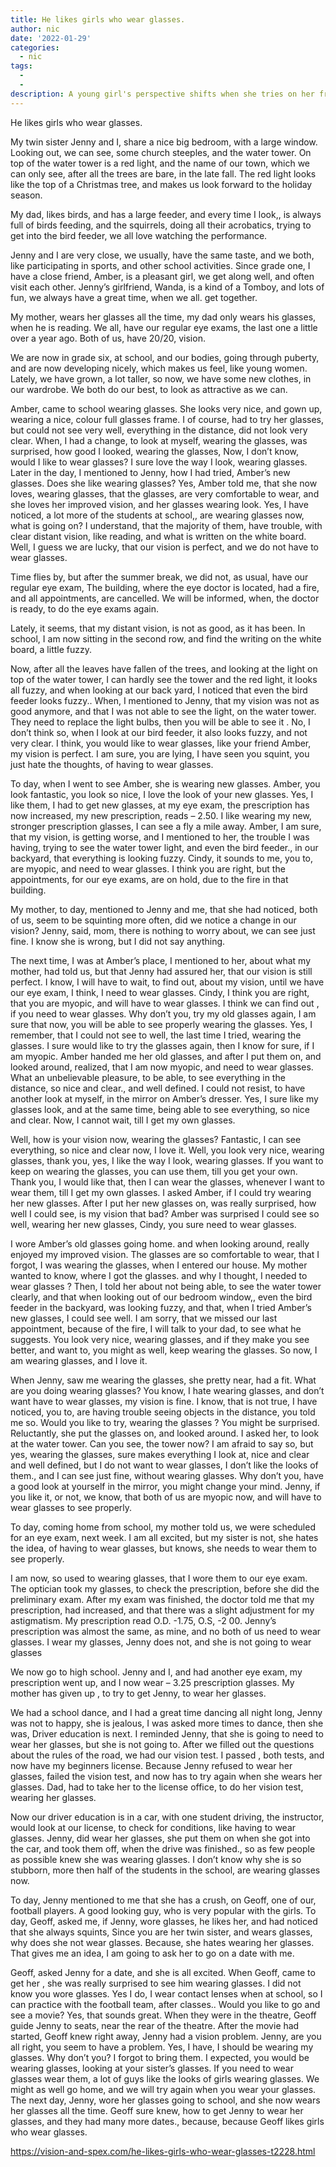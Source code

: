 ```yaml
---
title: He likes girls who wear glasses.
author: nic
date: '2022-01-29'
categories:
  - nic
tags:
  - 
  - 
description: A young girl's perspective shifts when she tries on her friend's glasses and questions her own vision.
---
```

He likes girls who wear glasses.


My twin sister Jenny and I, share a nice big bedroom, with a large window.
Looking out, we can see, some church steeples, and the water tower.
On top of the water tower is a red light, and the name of our town, which we can only see,
after all the trees are bare, in the late fall. 
The red light looks like the top of a Christmas tree, and makes us look forward to the holiday season.


My dad, likes birds, and has a large feeder, and every time I look,,
is always full of birds feeding, and the squirrels, doing all their acrobatics, 
trying to get into the bird feeder, we all love watching the performance.


Jenny and I are very close, we usually, have the same taste, and we both, like participating in sports,
and other school activities.
Since grade one, I have a close friend, Amber, is a pleasant girl, we get along well, and often visit each other.
Jenny’s girlfriend, Wanda, is a kind of a Tomboy, and lots of fun, we always have a great time, when we all. get together.


My mother, wears her glasses all the time, my dad only wears his glasses, when he is reading.
We all, have our regular eye exams, the last one a little over a year ago. 
Both of us, have 20/20, vision.


We are now in grade six, at school, and our bodies, going through puberty, and are now developing nicely, 
which makes us feel, like young women.
Lately, we have grown, a lot taller, so now, we have some new clothes, in our wardrobe. 
We both do our best, to look as attractive as we can.


Amber, came to school wearing glasses.
She looks very nice, and gown up, wearing a nice, colour full glasses frame.
I of course, had to try her glasses, but could not see very well, everything in the distance, did not look very clear.
When, I had a change, to look at myself, wearing the glasses, was surprised, how good I looked, wearing the glasses,
Now, I don’t know, would I like to wear glasses? I sure love the way I look, wearing glasses.
Later in the day, I mentioned to Jenny, how I had tried, Amber’s new glasses. 
Does she like wearing glasses?
Yes, Amber told me, that she now loves, wearing glasses, that the glasses, are very comfortable to wear,
and she loves her improved vision, and her glasses wearing look.
Yes, I have noticed, a lot more of the students at school,, are wearing glasses now, what is going on?
I understand, that the majority of them, have trouble, with clear distant vision, like reading, 
and what is written on the white board.
Well, I guess we are lucky, that our vision is perfect, and we do not have to wear glasses.


Time flies by, but after the summer break, we did not, as usual, have our regular eye exam, 
The building, where the eye doctor is located, had a fire, and all appointments, are cancelled.
We will be informed, when, the doctor is ready, to do the eye exams again.


Lately, it seems, that my distant vision, is not as good, as it has been. 
In school, I am now sitting in the second row, and find the writing on the white board, a little fuzzy.


Now, after all the leaves have fallen of the trees, and looking at the light on top of the water tower,
I can hardly see the tower and the red light, it looks all fuzzy, and when looking at our back yard,
I noticed that even the bird feeder looks fuzzy..
When, I mentioned to Jenny, that my vision was not as good anymore, and that I was not able to see the light, 
on the water tower. 
They need to replace the light bulbs, then you will be able to see it .
No, I don’t think so, when I look at our bird feeder, it also looks fuzzy, and not very clear.
I think, you would like to wear glasses, like your friend Amber, my vision is perfect.
I am sure, you are lying, I have seen you squint, you just hate the thoughts, of having to wear glasses.


To day, when I went to see Amber, she is wearing new glasses. 
Amber, you look fantastic, you look so nice, I love the look of your new glasses.
Yes, I like them, I had to get new glasses, at my eye exam, the prescription has now increased, my new prescription,
reads – 2.50. 
I like wearing my new, stronger prescription glasses, I can see a fly a mile away.
Amber, I am sure, that my vision, is getting worse, and I mentioned to her, the trouble I was having,
trying to see the water tower light, and even the bird feeder., in our backyard, that everything is looking fuzzy.
Cindy, it sounds to me, you to, are myopic, and need to wear glasses.
I think you are right, but the appointments, for our eye exams, are on hold, due to the fire in that building.


My mother, to day, mentioned to Jenny and me, that she had noticed, both of us, seem to be squinting more often, 
did we notice a change in our vision?
Jenny, said, mom, there is nothing to worry about, we can see just fine.
I know she is wrong, but I did not say anything.


The next time, I was at Amber’s place, I mentioned to her, about what my mother, had told us, 
but that Jenny had assured her, that our vision is still perfect. 
I know, I will have to wait, to find out, about my vision, until we have our eye exam, I think, I need to wear glasses.
Cindy, I think you are right, that you are myopic, and will have to wear glasses.
I think we can find out , if you need to wear glasses.
Why don’t you, try my old glasses again, I am sure that now, you will be able to see properly wearing the glasses.
Yes, I remember, that I could not see to well, the last time I tried, wearing the glasses. 
I sure would like to try the glasses again, then I know for sure, if I am myopic.
Amber handed me her old glasses, and after I put them on, and looked around, realized, 
that I am now myopic, and need to wear glasses.
What an unbelievable pleasure, to be able, to see everything in the distance, so nice and clear., and well defined.
I could not resist, to have another look at myself, in the mirror on Amber’s dresser.
Yes, I sure like my glasses look, and at the same time, being able to see everything, so nice and clear.
Now, I cannot wait, till I get my own glasses.




Well, how is your vision now, wearing the glasses?
Fantastic, I can see everything, so nice and clear now, I love it.
Well, you look very nice, wearing glasses, thank you, yes, I like the way I look, wearing glasses.
If you want to keep on wearing the glasses, you can use them, till you get your own.
Thank you, I would like that, then I can wear the glasses, whenever I want to wear them, till I get my own glasses. 
I asked Amber, if I could try wearing her new glasses.
After I put her new glasses on, was really surprised, how well I could see, is my vision that bad?
Amber was surprised I could see so well, wearing her new glasses, Cindy, you sure need to wear glasses. 


I wore Amber’s old glasses going home. and when looking around, really enjoyed my improved vision.
The glasses are so comfortable to wear, that I forgot, I was wearing the glasses, when I entered our house. 
My mother wanted to know, where I got the glasses. and why I thought, I needed to wear glasses ?
Then, I told her about not being able, to see the water tower clearly, and that when looking out of our bedroom window,, 
even the bird feeder in the backyard, was looking fuzzy, and that, when I tried Amber’s new glasses, I could see well.
I am sorry, that we missed our last appointment, because of the fire, I will talk to your dad, to see what he suggests.
You look very nice, wearing glasses, and if they make you see better, and want to, you might as well, keep wearing the glasses.
So now, I am wearing glasses, and I love it.


When Jenny, saw me wearing the glasses, she pretty near, had a fit.
What are you doing wearing glasses?
You know, I hate wearing glasses, and don’t want have to wear glasses, my vision is fine.
I know, that is not true, I have noticed, you to, are having trouble seeing objects in the distance, you told me so.
Would you like to try, wearing the glasses ? You might be surprised.
Reluctantly, she put the glasses on, and looked around.
I asked her, to look at the water tower.
Can you see, the tower now?
I am afraid to say so, but yes, wearing the glasses, sure makes everything I look at, nice and clear and well defined, 
but I do not want to wear glasses, I don’t like the looks of them., and I can see just fine, without wearing glasses.
Why don’t you, have a good look at yourself in the mirror, you might change your mind.
Jenny, if you like it, or not, we know, that both of us are myopic now, and will have to wear glasses to see properly.




To day, coming home from school, my mother told us, we were scheduled for an eye exam, next week.
I am all excited, but my sister is not, she hates the idea, of having to wear glasses, but knows, 
she needs to wear them to see properly.




I am now, so used to wearing glasses, that I wore them to our eye exam. 
The optician took my glasses, to check the prescription, before she did the preliminary exam.
After my exam was finished, the doctor told me that my prescription, had increased, 
and that there was a slight adjustment for my astigmatism.
My prescription read O.D. -1.75, O.S, -2 00.
Jenny’s prescription was almost the same, as mine, and no both of us need to wear glasses.
I wear my glasses, Jenny does not, and she is not going to wear glasses




We now go to high school.
Jenny and I, and had another eye exam, my prescription went up, and I now wear – 3.25 prescription glasses.
My mother has given up , to try to get Jenny, to wear her glasses.




We had a school dance, and I had a great time dancing all night long, Jenny was not to happy, she is jealous, 
I was asked more times to dance, then she was,
Driver education is next. I reminded Jenny, that she is going to need to wear her glasses, but she is not going to.
After we filled out the questions about the rules of the road, we had our vision test.
I passed , both tests, and now have my beginners license.
Because Jenny refused to wear her glasses, failed the vision test, and now has to try again when she wears her glasses.
Dad, had to take her to the license office, to do her vision test, wearing her glasses.




Now our driver education is in a car, with one student driving, the instructor, would look at our license, 
to check for conditions, like having to wear glasses.
Jenny, did wear her glasses, she put them on when she got into the car, and took them off, when the drive was finished.,
so as few people as possible knew she was wearing glasses.
I don’t know why she is so stubborn, more then half of the students in the school, are wearing glasses now.


To day, Jenny mentioned to me that she has a crush, on Geoff, one of our, football players.
A good looking guy, who is very popular with the girls.
To day, Geoff, asked me, if Jenny, wore glasses, he likes her, and had noticed that she always squints,
Since you are her twin sister, and wears glasses, why does she not wear glasses.
Because, she hates wearing her glasses.
That gives me an idea, I am going to ask her to go on a date with me.


Geoff, asked Jenny for a date, and she is all excited.
When Geoff, came to get her , she was really surprised to see him wearing glasses.
I did not know you wore glasses.
Yes I do, I wear contact lenses when at school, so I can practice with the football team, after classes..
Would you like to go and see a movie? 
Yes, that sounds great.
When they were in the theatre, Geoff guide Jenny to seats, near the rear of the theatre.
After the movie had started, Geoff knew right away, Jenny had a vision problem.
Jenny, are you all right, you seem to have a problem.
Yes, I have, I should be wearing my glasses.
Why don’t you?
I forgot to bring them.
I expected, you would be wearing glasses, looking at your sister’s glasses. 
If you need to wear glasses wear them, a lot of guys like the looks of girls wearing glasses.
We might as well go home, and we will try again when you wear your glasses.
The next day, Jenny, wore her glasses going to school, and she now wears her glasses all the time.
Geoff sure knew, how to get Jenny to wear her glasses, and they had many more dates.,
because, because Geoff likes girls who wear glasses.

https://vision-and-spex.com/he-likes-girls-who-wear-glasses-t2228.html